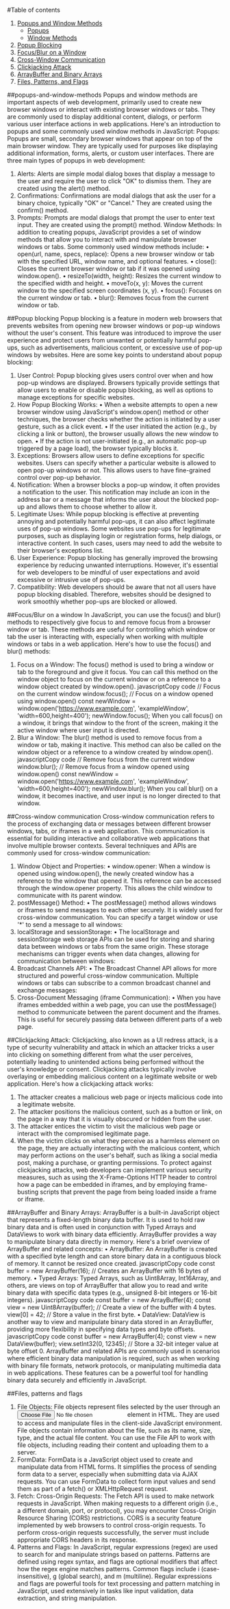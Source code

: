 #Table of contents
1. [Popups and Window Methods](#popups-and-window-methods)
    - [Popups](#popups)
    - [Window Methods](#window-methods)
2. [Popup Blocking](#popup-blocking)
3. [Focus/Blur on a Window](#focusblur-on-a-window)
4. [Cross-Window Communication](#cross-window-communication)
5. [Clickjacking Attack](#clickjacking-attack)
6. [ArrayBuffer and Binary Arrays](#arraybuffer-and-binary-arrays)
7. [Files, Patterns, and Flags](#files-patterns-and-flags)

##popups-and-window-methods
Popups and window methods are important aspects of web development, primarily used to create new browser windows or interact with existing browser windows or tabs. They are commonly used to display additional content, dialogs, or perform various user interface actions in web applications. Here's an introduction to popups and some commonly used window methods in JavaScript:
Popups:
Popups are small, secondary browser windows that appear on top of the main browser window. They are typically used for purposes like displaying additional information, forms, alerts, or custom user interfaces. There are three main types of popups in web development:
1.	Alerts:
Alerts are simple modal dialog boxes that display a message to the user and require the user to click "OK" to dismiss them. They are created using the alert() method.
2.	Confirmations:
Confirmations are modal dialogs that ask the user for a binary choice, typically "OK" or "Cancel." They are created using the confirm() method.
3.	Prompts:
Prompts are modal dialogs that prompt the user to enter text input. They are created using the prompt() method.
Window Methods:
In addition to creating popups, JavaScript provides a set of window methods that allow you to interact with and manipulate browser windows or tabs. Some commonly used window methods include:
•	open(url, name, specs, replace): Opens a new browser window or tab with the specified URL, window name, and optional features.
•	close(): Closes the current browser window or tab if it was opened using window.open().
•	resizeTo(width, height): Resizes the current window to the specified width and height.
•	moveTo(x, y): Moves the current window to the specified screen coordinates (x, y).
•	focus(): Focuses on the current window or tab.
•	blur(): Removes focus from the current window or tab.


##Popup blocking
Popup blocking is a feature in modern web browsers that prevents websites from opening new browser windows or pop-up windows without the user's consent. This feature was introduced to improve the user experience and protect users from unwanted or potentially harmful pop-ups, such as advertisements, malicious content, or excessive use of pop-up windows by websites.
Here are some key points to understand about popup blocking:
1.	User Control: Popup blocking gives users control over when and how pop-up windows are displayed. Browsers typically provide settings that allow users to enable or disable popup blocking, as well as options to manage exceptions for specific websites.
2.	How Popup Blocking Works:
•	When a website attempts to open a new browser window using JavaScript's window.open() method or other techniques, the browser checks whether the action is initiated by a user gesture, such as a click event.
•	If the user initiated the action (e.g., by clicking a link or button), the browser usually allows the new window to open.
•	If the action is not user-initiated (e.g., an automatic pop-up triggered by a page load), the browser typically blocks it.
3.	Exceptions: Browsers allow users to define exceptions for specific websites. Users can specify whether a particular website is allowed to open pop-up windows or not. This allows users to have fine-grained control over pop-up behavior.
4.	Notification: When a browser blocks a pop-up window, it often provides a notification to the user. This notification may include an icon in the address bar or a message that informs the user about the blocked pop-up and allows them to choose whether to allow it.
5.	Legitimate Uses: While popup blocking is effective at preventing annoying and potentially harmful pop-ups, it can also affect legitimate uses of pop-up windows. Some websites use pop-ups for legitimate purposes, such as displaying login or registration forms, help dialogs, or interactive content. In such cases, users may need to add the website to their browser's exceptions list.
6.	User Experience: Popup blocking has generally improved the browsing experience by reducing unwanted interruptions. However, it's essential for web developers to be mindful of user expectations and avoid excessive or intrusive use of pop-ups.
7.	Compatibility: Web developers should be aware that not all users have popup blocking disabled. Therefore, websites should be designed to work smoothly whether pop-ups are blocked or allowed.


##Focus/Blur on a window
In JavaScript, you can use the focus() and blur() methods to respectively give focus to and remove focus from a browser window or tab. These methods are useful for controlling which window or tab the user is interacting with, especially when working with multiple windows or tabs in a web application.
Here's how to use the focus() and blur() methods:
1.	Focus on a Window:
The focus() method is used to bring a window or tab to the foreground and give it focus. You can call this method on the window object to focus on the current window or on a reference to a window object created by window.open().
javascriptCopy code
// Focus on the current window window.focus(); // Focus on a window opened using window.open() const newWindow = window.open('https://www.example.com', 'exampleWindow', 'width=600,height=400'); newWindow.focus(); 
When you call focus() on a window, it brings that window to the front of the screen, making it the active window where user input is directed.
2.	Blur a Window:
The blur() method is used to remove focus from a window or tab, making it inactive. This method can also be called on the window object or a reference to a window created by window.open().
javascriptCopy code
// Remove focus from the current window window.blur(); // Remove focus from a window opened using window.open() const newWindow = window.open('https://www.example.com', 'exampleWindow', 'width=600,height=400'); newWindow.blur(); 
When you call blur() on a window, it becomes inactive, and user input is no longer directed to that window.

##Cross-window communication 
Cross-window communication refers to the process of exchanging data or messages between different browser windows, tabs, or iframes in a web application. This communication is essential for building interactive and collaborative web applications that involve multiple browser contexts. Several techniques and APIs are commonly used for cross-window communication:
1.	Window Object and Properties:
•	window.opener: When a window is opened using window.open(), the newly created window has a reference to the window that opened it. This reference can be accessed through the window.opener property. This allows the child window to communicate with its parent window.
2.	postMessage() Method:
•	The postMessage() method allows windows or iframes to send messages to each other securely. It is widely used for cross-window communication. You can specify a target window or use '*' to send a message to all windows: 
3.	localStorage and sessionStorage:
•	The localStorage and sessionStorage web storage APIs can be used for storing and sharing data between windows or tabs from the same origin. These storage mechanisms can trigger events when data changes, allowing for communication between windows:
4.	Broadcast Channels API:
•	The Broadcast Channel API allows for more structured and powerful cross-window communication. Multiple windows or tabs can subscribe to a common broadcast channel and exchange messages:
5.	Cross-Document Messaging (iframe Communication):
•	When you have iframes embedded within a web page, you can use the postMessage() method to communicate between the parent document and the iframes. This is useful for securely passing data between different parts of a web page.


##Clickjacking Attack: 
Clickjacking, also known as a UI redress attack, is a type of security vulnerability and attack in which an attacker tricks a user into clicking on something different from what the user perceives, potentially leading to unintended actions being performed without the user's knowledge or consent. Clickjacking attacks typically involve overlaying or embedding malicious content on a legitimate website or web application.
Here's how a clickjacking attack works:
1.	The attacker creates a malicious web page or injects malicious code into a legitimate website.
2.	The attacker positions the malicious content, such as a button or link, on the page in a way that it is visually obscured or hidden from the user.
3.	The attacker entices the victim to visit the malicious web page or interact with the compromised legitimate page.
4.	When the victim clicks on what they perceive as a harmless element on the page, they are actually interacting with the malicious content, which may perform actions on the user's behalf, such as liking a social media post, making a purchase, or granting permissions.
To protect against clickjacking attacks, web developers can implement various security measures, such as using the X-Frame-Options HTTP header to control how a page can be embedded in iframes, and by employing frame-busting scripts that prevent the page from being loaded inside a frame or iframe.



##ArrayBuffer and Binary Arrays:
ArrayBuffer is a built-in JavaScript object that represents a fixed-length binary data buffer. It is used to hold raw binary data and is often used in conjunction with Typed Arrays and DataViews to work with binary data efficiently. ArrayBuffer provides a way to manipulate binary data directly in memory.
Here's a brief overview of ArrayBuffer and related concepts:
•	ArrayBuffer: An ArrayBuffer is created with a specified byte length and can store binary data in a contiguous block of memory. It cannot be resized once created.
javascriptCopy code
const buffer = new ArrayBuffer(16); // Creates an ArrayBuffer with 16 bytes of memory. 
•	Typed Arrays: Typed Arrays, such as Uint8Array, Int16Array, and others, are views on top of ArrayBuffer that allow you to read and write binary data with specific data types (e.g., unsigned 8-bit integers or 16-bit integers).
javascriptCopy code
const buffer = new ArrayBuffer(4); const view = new Uint8Array(buffer); // Create a view of the buffer with 4 bytes. view[0] = 42; // Store a value in the first byte. 
•	DataView: DataView is another way to view and manipulate binary data stored in an ArrayBuffer, providing more flexibility in specifying data types and byte offsets.
javascriptCopy code
const buffer = new ArrayBuffer(4); const view = new DataView(buffer); view.setInt32(0, 12345); // Store a 32-bit integer value at byte offset 0. 
ArrayBuffer and related APIs are commonly used in scenarios where efficient binary data manipulation is required, such as when working with binary file formats, network protocols, or manipulating multimedia data in web applications. These features can be a powerful tool for handling binary data securely and efficiently in JavaScript.


##Files, patterns and flags
1. File Objects:
File objects represent files selected by the user through an <input type="file"> element in HTML. They are used to access and manipulate files in the client-side JavaScript environment. File objects contain information about the file, such as its name, size, type, and the actual file content. You can use the File API to work with file objects, including reading their content and uploading them to a server.
2. FormData:
FormData is a JavaScript object used to create and manipulate data from HTML forms. It simplifies the process of sending form data to a server, especially when submitting data via AJAX requests. You can use FormData to collect form input values and send them as part of a fetch() or XMLHttpRequest request.
3. Fetch: Cross-Origin Requests:
The Fetch API is used to make network requests in JavaScript. When making requests to a different origin (i.e., a different domain, port, or protocol), you may encounter Cross-Origin Resource Sharing (CORS) restrictions. CORS is a security feature implemented by web browsers to control cross-origin requests. To perform cross-origin requests successfully, the server must include appropriate CORS headers in its response.
4. Patterns and Flags:
In JavaScript, regular expressions (regex) are used to search for and manipulate strings based on patterns. Patterns are defined using regex syntax, and flags are optional modifiers that affect how the regex engine matches patterns. Common flags include i (case-insensitive), g (global search), and m (multiline).
Regular expressions and flags are powerful tools for text processing and pattern matching in JavaScript, used extensively in tasks like input validation, data extraction, and string manipulation.

